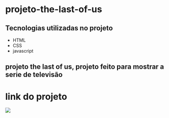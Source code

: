 # projeto-the-last-of-us
## Tecnologias utilizadas no projeto
* HTML
* CSS
* javascript
## projeto the last of us, projeto feito para mostrar a serie de televisão 
# link do projeto
   <a href="https://anna-hub19.github.io/projeto-the-last-of-us/" target="_blank"><img src="https://img.shields.io/badge/-TLOU-purple?style=for-the-badge&logo=aluraplayo&logoColor=white"></a>
